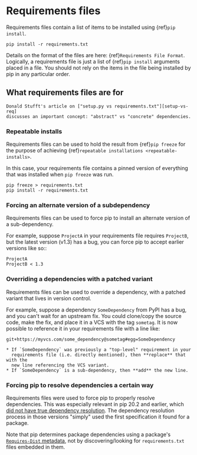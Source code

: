 # Requirements files

Requirements files contain a list of items to be installed using
{ref}`pip install`.

```
pip install -r requirements.txt
```

Details on the format of the files are here: {ref}`Requirements File Format`.
Logically, a requirements file is just a list of {ref}`pip install` arguments
placed in a file. You should not rely on the items in the file being installed
by pip in any particular order.

## What requirements files are for

```{seealso}
Donald Stufft's article on ["setup.py vs requirements.txt"][setup-vs-req]
discusses an important concept: "abstract" vs "concrete" dependencies.
```

[setup-vs-req]: https://caremad.io/2013/07/setup-vs-requirement/

### Repeatable installs

Requirements files can be used to hold the result from {ref}`pip freeze` for the
purpose of achieving {ref}`repeatable installations <repeatable-installs>`.

In this case, your requirements file contains a pinned version of everything
that was installed when `pip freeze` was run.

```
pip freeze > requirements.txt
pip install -r requirements.txt
```

### Forcing an alternate version of a subdependency

Requirements files can be used to force pip to install an alternate version of a
sub-dependency.

For example, suppose `ProjectA` in your requirements file requires `ProjectB`,
but the latest version (v1.3) has a bug, you can force pip to accept earlier
versions like so::

```
ProjectA
ProjectB < 1.3
```

### Overriding a dependencies with a patched variant

Requirements files can be used to override a dependency, with a patched variant
that lives in version control.

For example, suppose a dependency `SomeDependency` from PyPI has a bug, and
you can't wait for an upstream fix. You could clone/copy the source code, make
the fix, and place it in a VCS with the tag `sometag`. It is now possible to
reference it in your requirements file with a line like:

```
git+https://myvcs.com/some_dependency@sometag#egg=SomeDependency
```

```{note}
* If `SomeDependency` was previously a "top-level" requirement in your
  requirements file (i.e. directly mentioned), then **replace** that with the
  new line referencing the VCS variant.
* If `SomeDependency` is a sub-dependency, then **add** the new line.
```

### Forcing pip to resolve dependencies a certain way

Requirements files were used to force pip to properly resolve dependencies.
This was especially relevant in pip 20.2 and earlier, which [did not have true
dependency resolution][gh-988]. The dependency resolution process in those
versions "simply" used the first specification it found for a package.

Note that pip determines package dependencies using a package's
[`Requires-Dist` metadata][requires-dist], not by discovering/looking for
`requirements.txt` files embedded in them.

[gh-988]: https://github.com/pypa/pip/issues/988
[requires-dist]: https://packaging.python.org/specifications/core-metadata/#requires-dist-multiple-use

